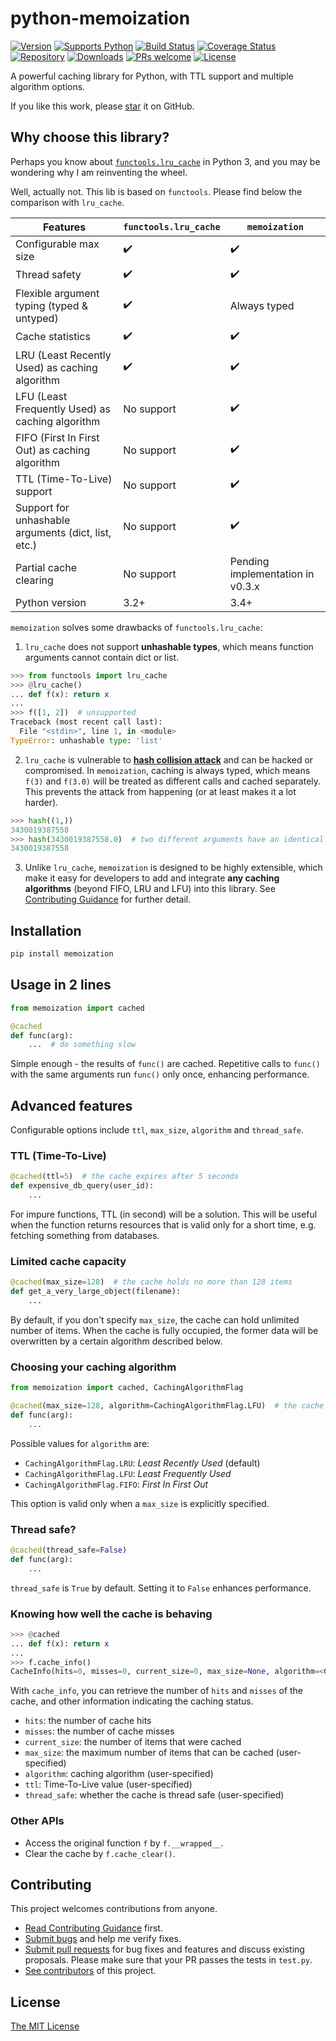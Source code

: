 # python-memoization

[![Version][aucsvg]][auc] [![Supports Python][pythonsvg]][python] [![Build Status][travismaster]][travis]
[![Coverage Status][coverallssvg]][coveralls] [![Repository][repositorysvg]][repository] [![Downloads][downloadssvg]][repository]
[![PRs welcome][prsvg]][pr] [![License][licensesvg]][license]

[aucsvg]: https://img.shields.io/badge/memoization-v0.2.1-brightgreen.svg
[auc]: https://github.com/lonelyenvoy/python-memoization

[pythonsvg]: https://img.shields.io/pypi/pyversions/memoization.svg
[python]: https://www.python.org

[travismaster]: https://travis-ci.org/lonelyenvoy/python-memoization.svg?branch=master
[travis]: https://travis-ci.org/lonelyenvoy/python-memoization

[coverallssvg]: https://coveralls.io/repos/github/lonelyenvoy/python-memoization/badge.svg?branch=master
[coveralls]: https://coveralls.io/github/lonelyenvoy/python-memoization?branch=master

[repositorysvg]: https://img.shields.io/pypi/v/memoization.svg
[repository]: https://pypi.org/project/memoization

[downloadssvg]: https://img.shields.io/pypi/dm/memoization.svg

[prsvg]: https://img.shields.io/badge/PRs-welcome-blue.svg
[pr]: https://github.com/lonelyenvoy/python-memoization#contributing

[licensesvg]: https://img.shields.io/badge/License-MIT-blue.svg
[license]: https://github.com/lonelyenvoy/python-memoization/blob/master/LICENSE

A powerful caching library for Python, with TTL support and multiple algorithm options.

If you like this work, please [star](https://github.com/lonelyenvoy/python-memoization) it on GitHub.

## Why choose this library?

Perhaps you know about [```functools.lru_cache```](https://docs.python.org/3/library/functools.html#functools.lru_cache)
in Python 3, and you may be wondering why I am reinventing the wheel.

Well, actually not. This lib is based on ```functools```. Please find below the comparison with ```lru_cache```.

|Features|```functools.lru_cache```|```memoization```|
|--------|-------------------|-----------|
|Configurable max size|✔️|✔️|
|Thread safety|✔️|✔️|
|Flexible argument typing (typed & untyped)|✔️|Always typed|
|Cache statistics|✔️|✔️|
|LRU (Least Recently Used) as caching algorithm|✔️|✔️|
|LFU (Least Frequently Used) as caching algorithm|No support|✔️|
|FIFO (First In First Out) as caching algorithm|No support|✔️|
|TTL (Time-To-Live) support|No support|✔️|
|Support for unhashable arguments (dict, list, etc.)|No support|✔️|
|Partial cache clearing|No support|Pending implementation in v0.3.x|
|Python version|3.2+|3.4+|

```memoization``` solves some drawbacks of ```functools.lru_cache```:

1. ```lru_cache``` does not support __unhashable types__, which means function arguments cannot contain dict or list.

```python
>>> from functools import lru_cache
>>> @lru_cache()
... def f(x): return x
... 
>>> f([1, 2])  # unsupported
Traceback (most recent call last):
  File "<stdin>", line 1, in <module>
TypeError: unhashable type: 'list'
```

2. ```lru_cache``` is vulnerable to [__hash collision attack__](https://learncryptography.com/hash-functions/hash-collision-attack)
   and can be hacked or compromised. In ```memoization```, caching is always typed, which means ```f(3)``` and 
   ```f(3.0)``` will be treated as different calls and cached separately. This prevents the attack from happening
   (or at least makes it a lot harder).

```python
>>> hash((1,))
3430019387558
>>> hash(3430019387558.0)  # two different arguments have an identical hash value
3430019387558
```

3. Unlike `lru_cache`, `memoization` is designed to be highly extensible, which make it easy for developers to add and integrate
__any caching algorithms__ (beyond FIFO, LRU and LFU) into this library. See [Contributing Guidance](https://github.com/lonelyenvoy/python-memoization/blob/master/CONTRIBUTING.md) for further detail.


## Installation

```bash
pip install memoization
```


## Usage in 2 lines

```python
from memoization import cached

@cached
def func(arg):
    ...  # do something slow
```

Simple enough - the results of ```func()``` are cached. 
Repetitive calls to ```func()``` with the same arguments run ```func()``` only once, enhancing performance.


## Advanced features

Configurable options include `ttl`, `max_size`, `algorithm` and `thread_safe`.

### TTL (Time-To-Live)

```python
@cached(ttl=5)  # the cache expires after 5 seconds
def expensive_db_query(user_id):
    ...
```

For impure functions, TTL (in second) will be a solution. This will be useful when the function returns resources that is valid only for a short time, e.g. fetching something from databases.

### Limited cache capacity
 
```python
@cached(max_size=128)  # the cache holds no more than 128 items
def get_a_very_large_object(filename):
    ...
```

By default, if you don't specify ```max_size```, the cache can hold unlimited number of items.
When the cache is fully occupied, the former data will be overwritten by a certain algorithm described below.

### Choosing your caching algorithm

```python
from memoization import cached, CachingAlgorithmFlag

@cached(max_size=128, algorithm=CachingAlgorithmFlag.LFU)  # the cache overwrites items using the LFU algorithm
def func(arg):
    ...
```

Possible values for ```algorithm``` are:

- `CachingAlgorithmFlag.LRU`: _Least Recently Used_  (default)
- `CachingAlgorithmFlag.LFU`: _Least Frequently Used_ 
- `CachingAlgorithmFlag.FIFO`: _First In First Out_ 

This option is valid only when a ```max_size``` is explicitly specified.

### Thread safe?

```python
@cached(thread_safe=False)
def func(arg):
    ...
```

```thread_safe``` is ```True``` by default. Setting it to ```False``` enhances performance.

### Knowing how well the cache is behaving

```python
>>> @cached
... def f(x): return x
... 
>>> f.cache_info()
CacheInfo(hits=0, misses=0, current_size=0, max_size=None, algorithm=<CachingAlgorithmFlag.LRU: 2>, ttl=None, thread_safe=True)
```

With ```cache_info```, you can retrieve the number of ```hits``` and ```misses``` of the cache, and other information indicating the caching status.

- `hits`: the number of cache hits
- `misses`: the number of cache misses
- `current_size`: the number of items that were cached
- `max_size`: the maximum number of items that can be cached (user-specified)
- `algorithm`: caching algorithm (user-specified)
- `ttl`: Time-To-Live value (user-specified)
- `thread_safe`: whether the cache is thread safe (user-specified)

### Other APIs

- Access the original function ```f``` by ```f.__wrapped__```.
- Clear the cache by ```f.cache_clear()```.


## Contributing

This project welcomes contributions from anyone.
- [Read Contributing Guidance](https://github.com/lonelyenvoy/python-memoization/blob/master/CONTRIBUTING.md) first.
- [Submit bugs](https://github.com/lonelyenvoy/python-memoization/issues) and help me verify fixes.
- [Submit pull requests](https://github.com/lonelyenvoy/python-memoization/pulls) for bug fixes and features and discuss existing proposals. Please make sure that your PR passes the tests in ```test.py```.
- [See contributors](https://github.com/lonelyenvoy/python-memoization/blob/master/CONTRIBUTORS.md) of this project.


## License

[The MIT License](https://github.com/lonelyenvoy/python-memoization/blob/master/LICENSE)
